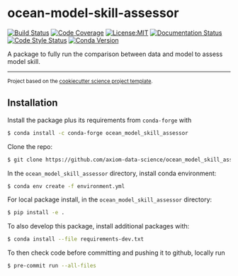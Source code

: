 ocean-model-skill-assessor
==============================
[![Build Status](https://img.shields.io/github/workflow/status/axiom-data-science/ocean-model-skill-assessor/Tests?logo=github&style=for-the-badge)](https://github.com/axiom-data-science/ocean-model-skill-assessor/actions)
[![Code Coverage](https://img.shields.io/codecov/c/github/axiom-data-science/ocean-model-skill-assessor.svg?style=for-the-badge)](https://codecov.io/gh/axiom-data-science/ocean-model-skill-assessor)
[![License:MIT](https://img.shields.io/badge/License-MIT-green.svg?style=for-the-badge)](https://opensource.org/licenses/MIT)
[![Documentation Status](https://img.shields.io/readthedocs/ocean-model-skill-assessor/latest.svg?style=for-the-badge)](https://ocean-model-skill-assessor.readthedocs.io/en/latest/?badge=latest)
[![Code Style Status](https://img.shields.io/github/workflow/status/axiom-data-science/ocean-model-skill-assessor/linting%20with%20pre-commit?label=Code%20Style&style=for-the-badge)](https://github.com/axiom-data-science/ocean-model-skill-assessor/actions)
[![Conda Version](https://img.shields.io/conda/vn/conda-forge/ocean_model_skill_assessor.svg?style=for-the-badge)](https://anaconda.org/conda-forge/ocean_model_skill_assessor)


A package to fully run the comparison between data and model to assess model skill.

--------

<p><small>Project based on the <a target="_blank" href="https://github.com/jbusecke/cookiecutter-science-project">cookiecutter science project template</a>.</small></p>


## Installation

Install the package plus its requirements from `conda-forge` with
``` bash
$ conda install -c conda-forge ocean_model_skill_assessor
```

Clone the repo:
``` bash
$ git clone https://github.com/axiom-data-science/ocean_model_skill_assessor.git
```

In the `ocean_model_skill_assessor` directory, install conda environment:
``` bash
$ conda env create -f environment.yml
```

For local package install, in the `ocean_model_skill_assessor` directory:
``` bash
$ pip install -e .
```

To also develop this package, install additional packages with:
``` bash
$ conda install --file requirements-dev.txt
```

To then check code before committing and pushing it to github, locally run
``` bash
$ pre-commit run --all-files
```
